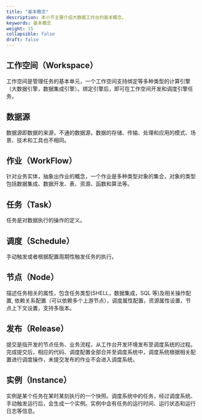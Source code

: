 ```yaml
---
title: "基本概念"
description: 本小节主要介绍大数据工作台的基本概念。 
keywords: 基本概念 
weight: 15
collapsible: false
draft: false
---
```



## 工作空间（Workspace）

工作空间是管理任务的基本单元，一个工作空间支持绑定等多种类型的计算引擎（大数据引擎，数据集成引擎）。绑定引擎后，即可在工作空间开发和调度引擎任务。

## 数据源

数据源即数据的来源，不通的数据源，数据的存储、传输、处理和应用的模式、场景、技术和工具也不相同。

## 作业（WorkFlow）

针对业务实体，抽象出作业的概念，一个作业是多种类型对象的集合，对象的类型包括数据集成、数据开发、表、资源、函数和算法等。

## 任务（Task）

任务是对数据执行的操作的定义。

## 调度（Schedule）

手动触发或者根据配置周期性触发任务的执行。

## 节点（Node）

描述任务相关的属性，包含任务类型(SHELL，数据集成，SQL 等)及相关操作配置, 依赖关系配置（可以依赖多个上游节点），调度属性配置，资源属性设置，节点上下文设置，支持多版本。

## 发布（Release）

提交是指开发的节点任务、业务流程，从工作台开发环境发布至调度系统的过程。完成提交后，相应的代码、调度配置全部合并至调度系统中，调度系统根据相关配置进行调度操作，未提交发布的作业不会进入调度系统。

## 实例（Instance）

实例是某个任务在某时某刻执行的一个快照。调度系统中的任务，经过调度系统、手动触发运行后，会生成一个实例。实例中会有任务的运行时间、运行状态和运行日志等信息。

